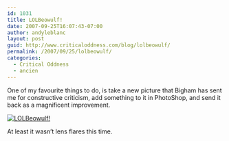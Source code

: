 ```yaml
---
id: 1031
title: LOLBeowulf!
date: 2007-09-25T16:07:43-07:00
author: andyleblanc
layout: post
guid: http://www.criticaloddness.com/blog/lolbeowulf/
permalink: /2007/09/25/lolbeowulf/
categories:
  - Critical Oddness
  - ancien
---
```

One of my favourite things to do, is take a new picture that Bigham has sent me for constructive criticism, add something to it in PhotoShop, and send it back as a magnificent improvement.

[![LOLBeowulf!](http://www.criticaloddness.com/blog/wp-content/uploads/2007/09/beowulf2.thumbnail.jpg)](http://www.criticaloddness.com/blog/wp-content/uploads/2007/09/beowulf2.jpg "LOLBeowulf!")

At least it wasn&#8217;t lens flares this time.
